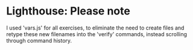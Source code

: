 # Lighthouse: Please note
I used 'vars.js' for all exercises, to eliminate the need to create files and retype these new filenames into the 'verify' commands, instead scrolling through command history.

